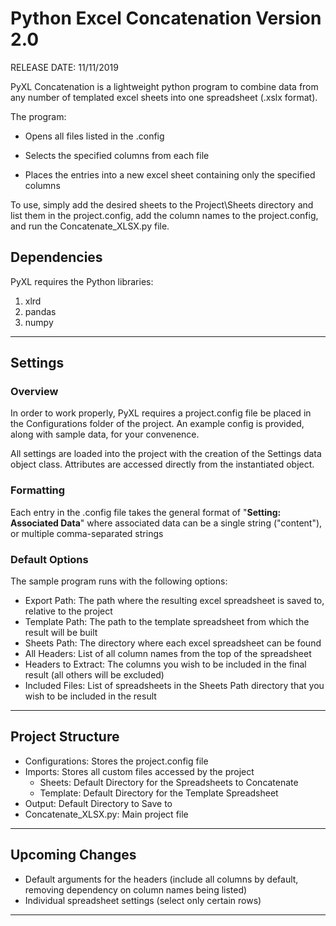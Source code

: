 # Python Excel Concatenation Version 2.0

RELEASE DATE: 11/11/2019

PyXL Concatenation is a lightweight python program to combine data from any number of templated excel sheets into one spreadsheet (.xslx format).

The program:

* Opens all files listed in the .config

* Selects the specified columns from each file

* Places the entries into a new excel sheet containing only the specified columns

To use, simply add the desired sheets to the Project\Sheets directory and list them in the project.config, add the column names to the project.config, and run the Concatenate_XLSX.py file.

## Dependencies

PyXL requires the Python libraries:
1. xlrd
2. pandas
3. numpy

---

## Settings

### Overview

In order to work properly, PyXL requires a project.config file be placed in the Configurations folder of the project. An example config is provided, along with sample data, for your convenence.

All settings are loaded into the project with the creation of the Settings data object class. Attributes are accessed directly from the instantiated object.

### Formatting

Each entry in the .config file takes the general format of "**Setting: Associated Data**" where associated data can be a single string ("content"), or multiple comma-separated strings

### Default Options

The sample program runs with the following options:

* Export Path: The path where the resulting excel spreadsheet is saved to, relative to the project
* Template Path: The path to the template spreadsheet from which the result will be built
* Sheets Path: The directory where each excel spreadsheet can be found
* All Headers: List of all column names from the top of the spreadsheet
* Headers to Extract: The columns you wish to be included in the final result (all others will be excluded)
* Included Files: List of spreadsheets in the Sheets Path directory that you wish to be included in the result

---

## Project Structure

* Configurations: Stores the project.config file
* Imports: Stores all custom files accessed by the project
    * Sheets: Default Directory for the Spreadsheets to Concatenate
    * Template: Default Directory for the Template Spreadsheet
* Output: Default Directory to Save to
* Concatenate_XLSX.py: Main project file

---

## Upcoming Changes

* Default arguments for the headers (include all columns by default, removing dependency on column names being listed)
* Individual spreadsheet settings (select only certain rows)

---
